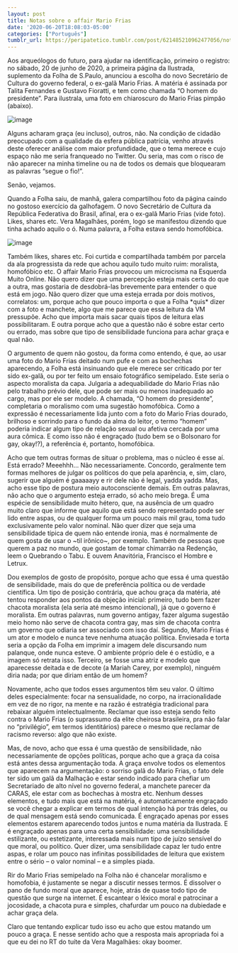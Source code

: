 ```yaml
---
layout: post
title: Notas sobre o affair Mario Frias
date: '2020-06-20T18:08:03-05:00'
categories: ["Português"]
tumblr_url: https://peripatetico.tumblr.com/post/621485210962477056/notas-sobre-o-affair-mario-frias
---
```

Aos arqueólogos do futuro, para ajudar na identificação, primeiro o registro: no sábado, 20 de junho de 2020, a primeira página da Ilustrada, suplemento da Folha de S.Paulo, anunciou a escolha do novo Secretário de Cultura do governo federal, o ex-galã Mario Frias. A matéria é assinada por Talita Fernandes e Gustavo Fioratti, e tem como chamada “O homem do presidente”. Para ilustrala, uma foto em chiaroscuro do Mario Frias pimpão (abaixo).

![image](https://64.media.tumblr.com/0e63d0eaa5552b1c9e3123aeb755db22/968eebc025e1fbec-bf/s540x810/99766349a891441bd1c28ae60b8c12201b885def.png)

Alguns acharam graça (eu incluso), outros, não. Na condição de cidadão preocupado com a qualidade da esfera pública patrícia, venho através deste oferecer análise com maior profundidade, que o tema merece e cujo espaço não me seria franqueado no Twitter. Ou seria, mas com o risco de não aparecer na minha timeline ou na de todos os demais que bloquearam as palavras&nbsp;“segue o fio!”.

Senão, vejamos.

Quando a Folha saiu, de manhã, galera compartilhou foto da página caindo no gostoso exercício da galhofagem. O novo Secretário de Cultura da República Federativa do Brasil, afinal, era o ex-galã Mario Frias (vide foto). Likes, shares etc. Vera Magalhães, porém, logo se manifestou dizendo que tinha achado aquilo o ó. Numa palavra, a Folha estava sendo homofóbica.

![image](https://64.media.tumblr.com/21060a154069a67be6ff0fcaf1c7a074/968eebc025e1fbec-5e/s540x810/1c754dbab8ae0fd61112844fba4da21f2000142e.png)

Também likes, shares etc. Foi curtida e compartilhada também por parcela da ala progressista da rede que achou aquilo tudo muito ruim: moralista, homofóbico etc. O affair Mario Frias provocou um microcisma na Esquerda Muito Online. Não quero dizer que uma percepção esteja mais certa do que a outra, mas gostaria de desdobrá-las brevemente para entender o que está em jogo. Não quero dizer que uma esteja errada por dois motivos, correlatos: um, porque acho que pouco importa o que a Folha \*quis\* dizer com a foto e manchete, algo que me parece que essa leitura da VM pressupõe. Acho que importa mais sacar quais tipos de leitura elas possibilitaram. E outra porque acho que a questão não é sobre estar certo ou errado, mas sobre que tipo de sensibilidade funciona para achar graça e qual não.

O argumento de quem não gostou, da forma como entendo, é que, ao usar uma foto do Mario Frias deitado num pufe e com as bochechas aparecendo, a Folha está insinuando que ele merece ser criticado por ter sido ex-galã, ou por ter feito um ensaio fotográfico semipelado. Este seria o aspecto moralista da capa. Julgaria a adequabilidade do Mario Frias não pelo trabalho prévio dele, que pode ser mais ou menos inadequado ao cargo, mas por ele ser modelo. A chamada,&nbsp;“O homem do presidente”, completaria o moralismo com uma sugestão homofóbica. Como a expressão é necessariamente lida junto com a foto do Mario Frias dourado, brilhoso e sorrindo para o fundo da alma do leitor, o&nbsp;termo&nbsp;“homem” poderia indicar algum tipo de relação sexual ou afetiva cercada por uma aura cômica. E como isso não é engraçado (tudo bem se o Bolsonaro for gay, okay!?), a referência é, portanto, homofóbica.

Acho que tem outras formas de situar o problema, mas o núcleo é esse aí. Está errado? Meeehhh… Não necessariamente. Concordo, geralmente tem formas melhores de julgar os políticos do que pela aparência, e, sim, claro, sugerir que alguém é gaaaaayy e rir dele não é legal, yadda yadda. Mas, acho esse tipo de postura meio autoconsciente demais. Em outras palavras, não acho que o argumento esteja errado, só acho meio brega. É uma espécie de sensibilidade muito hétero, que, na ausência de um quadro muito claro que informe que aquilo que está sendo representado pode ser lido entre aspas, ou de qualquer forma um pouco mais mil grau, toma tudo exclusivamente pelo valor nominal. Não quer dizer que seja uma sensibilidade típica de quem não entende ironia, mas é normalmente de quem gosta de usar o ~til irônico~, por exemplo. Também de pessoas que querem a paz no mundo, que gostam de tomar chimarrão na Redenção, leem o Quebrando o Tabu. E ouvem Anavitória, Francisco el Hombre e Letrux.

Dou exemplos de gosto de propósito, porque acho que essa é uma questão de sensibilidade, mais do que de preferência política ou de verdade científica. Um tipo de posição contrária, que achou graça da matéria, até tentou responder aos pontos da objeção inicial: primeiro, tudo bem fazer chacota moralista (ela seria até mesmo intencional), já que o governo é moralista. Em outras palavras, num governo antigay, fazer alguma sugestão meio homo não serve de chacota contra gay, mas sim de chacota contra um governo que odiaria ser associado com isso daí. Segundo, Mario Frias é um ator e modelo e nunca teve nenhuma atuação política. Enviesada e torta seria a opção da Folha em imprimir a imagem dele discursando num palanque, onde nunca esteve. O ambiente próprio dele é o estúdio, e a imagem só retrata isso. Terceiro, se fosse uma atriz e modelo que aparecesse deitada e de decote (a Mariah Carey, por exemplo), ninguém diria nada; por que diriam então de um homem?

Novamente, acho que todos esses argumentos têm seu valor. O último deles especialmente: focar na sensualidade, no corpo, na irracionalidade em vez de no rigor, na mente e na razão é estratégia tradicional para rebaixar alguém intelectualmente. Reclamar que isso esteja sendo feito contra o Mario Frias (o suprassumo da elite cheirosa brasileira, pra não falar no&nbsp;“privilégio”, em termos identitários) parece o mesmo que reclamar de racismo reverso: algo que não existe.

Mas, de novo, acho que essa é uma questão de sensibilidade, não necessariamente de opções políticas, porque acho que a graça da coisa está antes dessa argumentação toda. A graça envolve todos os elementos que aparecem na argumentação: o sorriso galã do Mario Frias, o fato dele ter sido um galã da Malhação e estar sendo indicado para chefiar um Secretariado de alto nível no governo federal, a manchete parecer da CARAS, ele estar com as bochechas à mostra etc. Nenhum desses elementos, e tudo mais que está na matéria, é automaticamente engraçado se você chegar a explicar em termos de qual intenção há por trás deles, ou de qual mensagem está sendo comunicada. É engraçado apenas por esses elementos estarem aparecendo todos juntos e numa matéria da Ilustrada. E é engraçado apenas para uma certa sensibilidade: uma sensibilidade estilizante, ou estetizante, interessada mais num tipo de juízo sensível do que moral, ou político. Quer dizer, uma sensibilidade capaz ler tudo entre aspas, e rolar um pouco nas infinitas possibilidades de leitura que existem entre o sério – o valor nominal – e a simples piada.

Rir do Mario Frias semipelado na Folha não é chancelar moralismo e homofobia, é justamente se negar a discutir nesses termos. É dissolver o pano de fundo moral que aparece, hoje, atrás de quase todo tipo de questão que surge na internet. É escantear o léxico moral e patrocinar a jocosidade, a chacota pura e simples, chafurdar um pouco na dubiedade e achar graça dela.

Claro que tentando explicar tudo isso eu acho que estou matando um pouco a graça. E nesse sentido acho que a resposta mais apropriada foi a que eu dei no RT do tuíte da Vera Magalhães: okay boomer.

